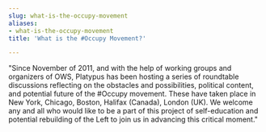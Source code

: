 ```yaml
---
slug: what-is-the-occupy-movement
aliases:
- what-is-the-occupy-movement
title: 'What is the #Occupy Movement?'

---
```

"Since November of 2011, and with the help of working groups and organizers of OWS, Platypus has been hosting a series of roundtable discussions reflecting on the obstacles and possibilities, political content, and potential future of the #Occupy movement. These have taken place in New York, Chicago, Boston, Halifax (Canada), London (UK). We welcome any and all who would like to be a part of this project of self-education and potential rebuilding of the Left to join us in advancing this critical moment."
